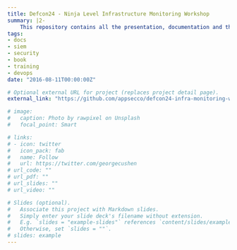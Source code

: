 ```yaml
---
title: Defcon24 - Ninja Level Infrastructure Monitoring Workshop
summary: |2-
    This repository contains all the presentation, documentation and the configuration, sample logs, ansible playbook, customized dashboards and more for Defcon24 Workshop Contents : Ninja Level Infrastructure Monitoring.
tags:
- docs
- siem
- security
- book
- training
- devops
date: "2016-08-11T00:00:00Z"

# Optional external URL for project (replaces project detail page).
external_link: "https://github.com/appsecco/defcon24-infra-monitoring-workshop"

# image:
#   caption: Photo by rawpixel on Unsplash
#   focal_point: Smart

# links:
# - icon: twitter
#   icon_pack: fab
#   name: Follow
#   url: https://twitter.com/georgecushen
# url_code: ""
# url_pdf: ""
# url_slides: ""
# url_video: ""

# Slides (optional).
#   Associate this project with Markdown slides.
#   Simply enter your slide deck's filename without extension.
#   E.g. `slides = "example-slides"` references `content/slides/example-slides.md`.
#   Otherwise, set `slides = ""`.
# slides: example
---
```

